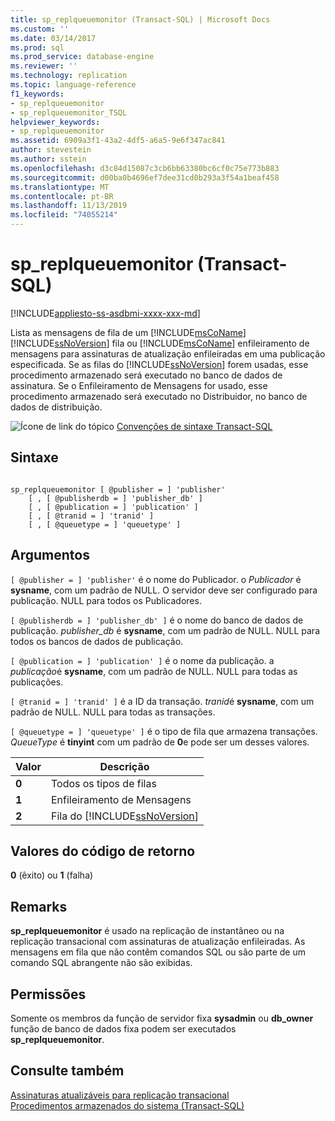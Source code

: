 ```yaml
---
title: sp_replqueuemonitor (Transact-SQL) | Microsoft Docs
ms.custom: ''
ms.date: 03/14/2017
ms.prod: sql
ms.prod_service: database-engine
ms.reviewer: ''
ms.technology: replication
ms.topic: language-reference
f1_keywords:
- sp_replqueuemonitor
- sp_replqueuemonitor_TSQL
helpviewer_keywords:
- sp_replqueuemonitor
ms.assetid: 6909a3f1-43a2-4df5-a6a5-9e6f347ac841
author: stevestein
ms.author: sstein
ms.openlocfilehash: d3c84d15087c3cb6bb63380bc6cf0c75e773b883
ms.sourcegitcommit: d00ba0b4696ef7dee31cd0b293a3f54a1beaf458
ms.translationtype: MT
ms.contentlocale: pt-BR
ms.lasthandoff: 11/13/2019
ms.locfileid: "74055214"
---
```

# <a name="sp_replqueuemonitor-transact-sql"></a>sp_replqueuemonitor (Transact-SQL)
[!INCLUDE[appliesto-ss-asdbmi-xxxx-xxx-md](../../includes/appliesto-ss-asdbmi-xxxx-xxx-md.md)]

  Lista as mensagens de fila de um [!INCLUDE[msCoName](../../includes/msconame-md.md)] [!INCLUDE[ssNoVersion](../../includes/ssnoversion-md.md)] fila ou [!INCLUDE[msCoName](../../includes/msconame-md.md)] enfileiramento de mensagens para assinaturas de atualização enfileiradas em uma publicação especificada. Se as filas do [!INCLUDE[ssNoVersion](../../includes/ssnoversion-md.md)] forem usadas, esse procedimento armazenado será executado no banco de dados de assinatura. Se o Enfileiramento de Mensagens for usado, esse procedimento armazenado será executado no Distribuidor, no banco de dados de distribuição.  
  
 ![Ícone de link do tópico](../../database-engine/configure-windows/media/topic-link.gif "Ícone de link do tópico") [Convenções de sintaxe Transact-SQL](../../t-sql/language-elements/transact-sql-syntax-conventions-transact-sql.md)  
  
## <a name="syntax"></a>Sintaxe  
  
```  
  
sp_replqueuemonitor [ @publisher = ] 'publisher'  
    [ , [ @publisherdb = ] 'publisher_db' ]  
    [ , [ @publication = ] 'publication' ]  
    [ , [ @tranid = ] 'tranid' ]  
    [ , [ @queuetype = ] 'queuetype' ]  
```  
  
## <a name="arguments"></a>Argumentos  
`[ @publisher = ] 'publisher'` é o nome do Publicador. o *Publicador* é **sysname**, com um padrão de NULL. O servidor deve ser configurado para publicação. NULL para todos os Publicadores.  
  
`[ @publisherdb = ] 'publisher_db' ]` é o nome do banco de dados de publicação. *publisher_db* é **sysname**, com um padrão de NULL. NULL para todos os bancos de dados de publicação.  
  
`[ @publication = ] 'publication' ]` é o nome da publicação. a *publicação*é **sysname**, com um padrão de NULL. NULL para todas as publicações.  
  
`[ @tranid = ] 'tranid' ]` é a ID da transação. *tranid*é **sysname**, com um padrão de NULL. NULL para todas as transações.  
  
`[ @queuetype = ] 'queuetype' ]` é o tipo de fila que armazena transações. *QueueType* é **tinyint** com um padrão de **0**e pode ser um desses valores.  
  
|Valor|Descrição|  
|-----------|-----------------|  
|**0**|Todos os tipos de filas|  
|**1**|Enfileiramento de Mensagens|  
|**2**|Fila do [!INCLUDE[ssNoVersion](../../includes/ssnoversion-md.md)]|  
  
## <a name="return-code-values"></a>Valores do código de retorno  
 **0** (êxito) ou **1** (falha)  
  
## <a name="remarks"></a>Remarks  
 **sp_replqueuemonitor** é usado na replicação de instantâneo ou na replicação transacional com assinaturas de atualização enfileiradas. As mensagens em fila que não contêm comandos SQL ou são parte de um comando SQL abrangente não são exibidas.  
  
## <a name="permissions"></a>Permissões  
 Somente os membros da função de servidor fixa **sysadmin** ou **db_owner** função de banco de dados fixa podem ser executados **sp_replqueuemonitor**.  
  
## <a name="see-also"></a>Consulte também  
 [Assinaturas atualizáveis para replicação transacional](../../relational-databases/replication/transactional/updatable-subscriptions-for-transactional-replication.md)   
 [Procedimentos armazenados do sistema &#40;Transact-SQL&#41;](../../relational-databases/system-stored-procedures/system-stored-procedures-transact-sql.md)  
  
  
